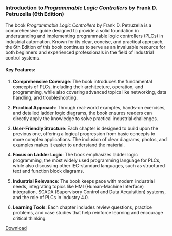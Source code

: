 ### Introduction to *Programmable Logic Controllers* by Frank D. Petruzella (6th Edition)

The book *Programmable Logic Controllers* by Frank D. Petruzella is a comprehensive guide designed to provide a solid foundation in understanding and implementing programmable logic controllers (PLCs) in industrial automation. Known for its clear, concise, and practical approach, the 6th Edition of this book continues to serve as an invaluable resource for both beginners and experienced professionals in the field of industrial control systems.

#### Key Features:
1. **Comprehensive Coverage**: 
   The book introduces the fundamental concepts of PLCs, including their architecture, operation, and programming, while also covering advanced topics like networking, data handling, and troubleshooting.

2. **Practical Approach**:
   Through real-world examples, hands-on exercises, and detailed ladder logic diagrams, the book ensures readers can directly apply the knowledge to solve practical industrial challenges.

3. **User-Friendly Structure**:
   Each chapter is designed to build upon the previous one, offering a logical progression from basic concepts to more complex applications. The inclusion of clear diagrams, photos, and examples makes it easier to understand the material.

4. **Focus on Ladder Logic**:
   The book emphasizes ladder logic programming, the most widely used programming language for PLCs, while also discussing other IEC-standard languages, such as structured text and function block diagrams.

5. **Industrial Relevance**:
   The book keeps pace with modern industrial needs, integrating topics like HMI (Human-Machine Interface) integration, SCADA (Supervisory Control and Data Acquisition) systems, and the role of PLCs in Industry 4.0.

6. **Learning Tools**:
   Each chapter includes review questions, practice problems, and case studies that help reinforce learning and encourage critical thinking.

[Download](https://dokumen.pub/qdownload/ise-programmable-logic-controllers-6nbsped-1265150494-9781265150495.html)